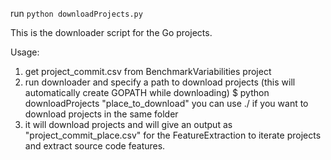 run `python downloadProjects.py`

This is the downloader script for the Go projects.

Usage:
1. get project_commit.csv from BenchmarkVariabilities project
2. run downloader and specify a path to download projects (this will automatically create GOPATH while downloading)
	$ python downloadProjects "place_to_download"
	you can use ./ if you want to download projects in the same folder
3. it will download projects and will give an output as "project_commit_place.csv" for the FeatureExtraction to iterate projects and extract source code features.